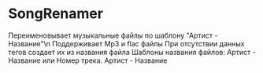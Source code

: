# SongRenamer
Переименовывает музыкальные файлы по шаблону "Артист - Название"\n
Поддерживает Mp3 и flac файлы
При отсутствии данных тегов создает их из названия файла
Шаблоны названия файлов: Артист - Название или Номер трека. Артист - Название
